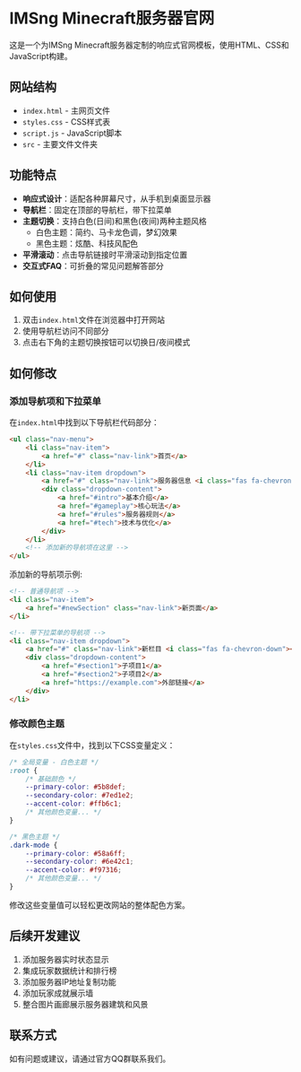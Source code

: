 # IMSng Minecraft服务器官网

这是一个为IMSng Minecraft服务器定制的响应式官网模板，使用HTML、CSS和JavaScript构建。

## 网站结构

- `index.html` - 主网页文件
- `styles.css` - CSS样式表
- `script.js` - JavaScript脚本
- `src` - 主要文件文件夹

## 功能特点

- **响应式设计**：适配各种屏幕尺寸，从手机到桌面显示器
- **导航栏**：固定在顶部的导航栏，带下拉菜单
- **主题切换**：支持白色(日间)和黑色(夜间)两种主题风格
  - 白色主题：简约、马卡龙色调，梦幻效果
  - 黑色主题：炫酷、科技风配色
- **平滑滚动**：点击导航链接时平滑滚动到指定位置
- **交互式FAQ**：可折叠的常见问题解答部分

## 如何使用

1. 双击`index.html`文件在浏览器中打开网站
2. 使用导航栏访问不同部分
3. 点击右下角的主题切换按钮可以切换日/夜间模式

## 如何修改

### 添加导航项和下拉菜单

在`index.html`中找到以下导航栏代码部分：

```html
<ul class="nav-menu">
    <li class="nav-item">
        <a href="#" class="nav-link">首页</a>
    </li>
    <li class="nav-item dropdown">
        <a href="#" class="nav-link">服务器信息 <i class="fas fa-chevron-down"></i></a>
        <div class="dropdown-content">
            <a href="#intro">基本介绍</a>
            <a href="#gameplay">核心玩法</a>
            <a href="#rules">服务器规则</a>
            <a href="#tech">技术与优化</a>
        </div>
    </li>
    <!-- 添加新的导航项在这里 -->
</ul>
```

添加新的导航项示例:

```html
<!-- 普通导航项 -->
<li class="nav-item">
    <a href="#newSection" class="nav-link">新页面</a>
</li>

<!-- 带下拉菜单的导航项 -->
<li class="nav-item dropdown">
    <a href="#" class="nav-link">新栏目 <i class="fas fa-chevron-down"></i></a>
    <div class="dropdown-content">
        <a href="#section1">子项目1</a>
        <a href="#section2">子项目2</a>
        <a href="https://example.com">外部链接</a>
    </div>
</li>
```

### 修改颜色主题

在`styles.css`文件中，找到以下CSS变量定义：

```css
/* 全局变量 - 白色主题 */
:root {
    /* 基础颜色 */
    --primary-color: #5b8def;
    --secondary-color: #7ed1e2;
    --accent-color: #ffb6c1;
    /* 其他颜色变量... */
}

/* 黑色主题 */
.dark-mode {
    --primary-color: #58a6ff;
    --secondary-color: #6e42c1;
    --accent-color: #f97316;
    /* 其他颜色变量... */
}
```

修改这些变量值可以轻松更改网站的整体配色方案。

## 后续开发建议

1. 添加服务器实时状态显示
2. 集成玩家数据统计和排行榜
3. 添加服务器IP地址复制功能
4. 添加玩家成就展示墙
5. 整合图片画廊展示服务器建筑和风景

## 联系方式

如有问题或建议，请通过官方QQ群联系我们。 